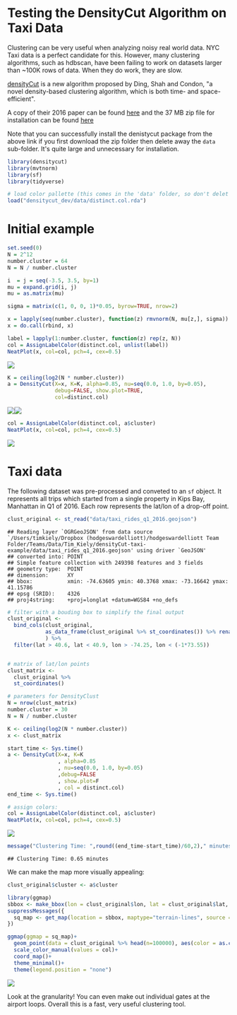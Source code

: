 Testing the DensityCut Algorithm on Taxi Data
================

Clustering can be very useful when analyzing noisy real world data. NYC Taxi data is a perfect candidate for this. However, many clustering algorithms, such as hdbscan, have been failing to work on datasets larger than ~100K rows of data. When they do work, they are slow.

[densityCut](https://www.ncbi.nlm.nih.gov/pubmed/27153661) is a new algorithm proposed by Ding, Shah and Condon, "a novel density-based clustering algorithm, which is both time- and space-efficient".

A copy of their 2016 paper can be found [here](https://www.ncbi.nlm.nih.gov/pubmed/27153661) and the 37 MB zip file for installation can be found [here](https://bitbucket.org/jerry00/densitycut_dev)

Note that you can successfully install the denistycut package from the above link if you first download the zip folder then delete away the `data` sub-folder. It's quite large and unnecessary for installation.

``` r
library(densitycut)
library(mvtnorm)
library(sf)
library(tidyverse)

# load color pallette (this comes in the 'data' folder, so don't delet it):
load("densitycut_dev/data/distinct.col.rda")
```

Initial example
==============

``` r
set.seed(0)
N = 2^12
number.cluster = 64
N = N / number.cluster

i  = j = seq(-3.5, 3.5, by=1)
mu = expand.grid(i, j)
mu = as.matrix(mu)

sigma = matrix(c(1, 0, 0, 1)*0.05, byrow=TRUE, nrow=2)

x = lapply(seq(number.cluster), function(z) rmvnorm(N, mu[z,], sigma))
x = do.call(rbind, x)

label = lapply(1:number.cluster, function(z) rep(z, N))
col = AssignLabelColor(distinct.col, unlist(label))
NeatPlot(x, col=col, pch=4, cex=0.5)
```

![](README_files/figure-markdown_github/unnamed-chunk-2-1.png)

``` r
K = ceiling(log2(N * number.cluster))
a = DensityCut(X=x, K=K, alpha=0.85, nu=seq(0.0, 1.0, by=0.05),
               debug=FALSE, show.plot=TRUE,
               col=distinct.col)
```

![](README_files/figure-markdown_github/unnamed-chunk-2-2.png)![](README_files/figure-markdown_github/unnamed-chunk-2-3.png)

``` r
col = AssignLabelColor(distinct.col, a$cluster)
NeatPlot(x, col=col, pch=4, cex=0.5)
```

![](README_files/figure-markdown_github/unnamed-chunk-2-4.png)

Taxi data
=========

The following dataset was pre-processed and conveted to an `sf` object. It represents all trips which started from a single property in Kips Bay, Manhattan in Q1 of 2016. Each row represents the lat/lon of a drop-off point.

``` r
clust_original <- st_read("data/taxi_rides_q1_2016.geojson")
```

    ## Reading layer `OGRGeoJSON' from data source `/Users/timkiely/Dropbox (hodgeswardelliott)/hodgeswardelliott Team Folder/Teams/Data/Tim_Kiely/densityCut-taxi-example/data/taxi_rides_q1_2016.geojson' using driver `GeoJSON'
    ## converted into: POINT
    ## Simple feature collection with 249398 features and 3 fields
    ## geometry type:  POINT
    ## dimension:      XY
    ## bbox:           xmin: -74.63605 ymin: 40.3768 xmax: -73.16642 ymax: 41.15786
    ## epsg (SRID):    4326
    ## proj4string:    +proj=longlat +datum=WGS84 +no_defs

``` r
# filter with a bouding box to simplify the final output 
clust_original <- 
  bind_cols(clust_original,
            as_data_frame(clust_original %>% st_coordinates()) %>% rename("lon"=X,"lat"=Y)
            ) %>% 
  filter(lat > 40.6, lat < 40.9, lon > -74.25, lon < (-1*73.55))


# matrix of lat/lon points
clust_matrix <-
  clust_original %>% 
  st_coordinates()

# parameters for DensityClust
N = nrow(clust_matrix)
number.cluster = 30
N = N / number.cluster

K <- ceiling(log2(N * number.cluster))
x <- clust_matrix

start_time <- Sys.time()
a <- DensityCut(X=x, K=K
                , alpha=0.85
                , nu=seq(0.0, 1.0, by=0.05)
                ,debug=FALSE
                , show.plot=F
                , col = distinct.col)
end_time <- Sys.time()

# assign colors:
col = AssignLabelColor(distinct.col, a$cluster)
NeatPlot(x, col=col, pch=4, cex=0.5)
```

![](README_files/figure-markdown_github/unnamed-chunk-3-1.png)

``` r
message("Clustering Time: ",round((end_time-start_time)/60,2)," minutes")
```

    ## Clustering Time: 0.65 minutes

We can make the map more visually appealing:

``` r
clust_original$cluster <- a$cluster

library(ggmap)
sbbox <- make_bbox(lon = clust_original$lon, lat = clust_original$lat, f = .1)
suppressMessages({
  sq_map <- get_map(location = sbbox, maptype="terrain-lines", source = "stamen",color = "bw")
})

ggmap(ggmap = sq_map)+
  geom_point(data = clust_original %>% head(n=100000), aes(color = as.character(cluster)), size = 0.1, alpha = 0.5)+
  scale_color_manual(values = col)+
  coord_map()+
  theme_minimal()+
  theme(legend.position = "none")
```

![](README_files/figure-markdown_github/unnamed-chunk-4-1.png)

Look at the granularity! You can even make out individual gates at the airport loops. Overall this is a fast, very useful clustering tool.
